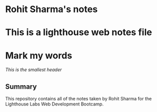 # Rohit Sharma's notes
# This is a lighthouse web notes file
# Mark my words
###### This is the smallest header

## Summary
This repository contains all of the notes taken by Rohit Sharma for the Lighthouse Labs Web Development Bootcamp.
